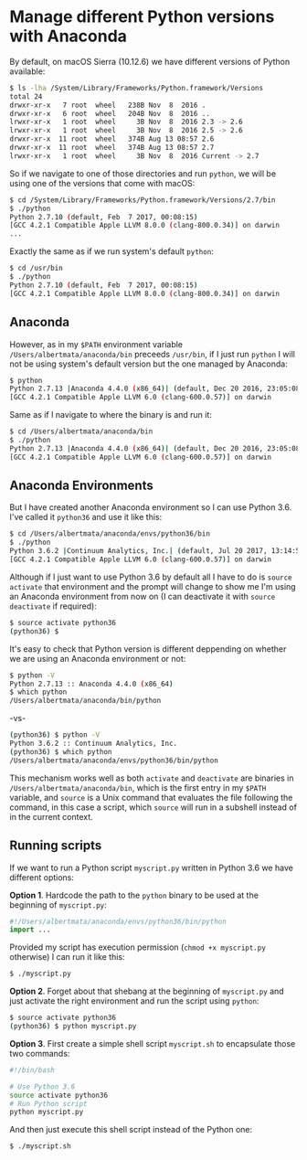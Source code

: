 # Manage different Python versions with Anaconda

By default, on macOS Sierra (10.12.6) we have different versions of Python available:

```bash
$ ls -lha /System/Library/Frameworks/Python.framework/Versions
total 24
drwxr-xr-x   7 root  wheel   238B Nov  8  2016 .
drwxr-xr-x   6 root  wheel   204B Nov  8  2016 ..
lrwxr-xr-x   1 root  wheel     3B Nov  8  2016 2.3 -> 2.6
lrwxr-xr-x   1 root  wheel     3B Nov  8  2016 2.5 -> 2.6
drwxr-xr-x  11 root  wheel   374B Aug 13 08:57 2.6
drwxr-xr-x  11 root  wheel   374B Aug 13 08:57 2.7
lrwxr-xr-x   1 root  wheel     3B Nov  8  2016 Current -> 2.7
```

So if we navigate to one of those directories and run `python`, we will be using one of the versions that come with macOS:

```bash
$ cd /System/Library/Frameworks/Python.framework/Versions/2.7/bin
$ ./python
Python 2.7.10 (default, Feb  7 2017, 00:08:15) 
[GCC 4.2.1 Compatible Apple LLVM 8.0.0 (clang-800.0.34)] on darwin
...
```

Exactly the same as if we run system's default `python`:

```bash
$ cd /usr/bin
$ ./python
Python 2.7.10 (default, Feb  7 2017, 00:08:15) 
[GCC 4.2.1 Compatible Apple LLVM 8.0.0 (clang-800.0.34)] on darwin
```

## Anaconda

However, as in my `$PATH` environment variable `/Users/albertmata/anaconda/bin` preceeds `/usr/bin`, if I just run `python` I will not be using system's default version but the one managed by Anaconda:

```bash
$ python
Python 2.7.13 |Anaconda 4.4.0 (x86_64)| (default, Dec 20 2016, 23:05:08) 
[GCC 4.2.1 Compatible Apple LLVM 6.0 (clang-600.0.57)] on darwin
```

Same as if I navigate to where the binary is and run it:

```bash
$ cd /Users/albertmata/anaconda/bin
$ ./python
Python 2.7.13 |Anaconda 4.4.0 (x86_64)| (default, Dec 20 2016, 23:05:08) 
[GCC 4.2.1 Compatible Apple LLVM 6.0 (clang-600.0.57)] on darwin
```

## Anaconda Environments

But I have created another Anaconda environment so I can use Python 3.6. I've called it `python36` and use it like this:

```bash
$ cd /Users/albertmata/anaconda/envs/python36/bin
$ ./python
Python 3.6.2 |Continuum Analytics, Inc.| (default, Jul 20 2017, 13:14:59) 
[GCC 4.2.1 Compatible Apple LLVM 6.0 (clang-600.0.57)] on darwin
```

Although if I just want to use Python 3.6 by default all I have to do is `source activate` that environment and the prompt will change to show me I'm using an Anaconda environment from now on (I can deactivate it with `source deactivate` if required):

```bash
$ source activate python36
(python36) $ 
```

It's easy to check that Python version is different deppending on whether we are using an Anaconda environment or not:

```bash
$ python -V
Python 2.7.13 :: Anaconda 4.4.0 (x86_64)
$ which python
/Users/albertmata/anaconda/bin/python
```

-vs-

```bash
(python36) $ python -V
Python 3.6.2 :: Continuum Analytics, Inc.
(python36) $ which python
/Users/albertmata/anaconda/envs/python36/bin/python
```

This mechanism works well as both `activate` and `deactivate` are binaries in `/Users/albertmata/anaconda/bin`, which is the first entry in my `$PATH` variable, and `source` is a Unix command that evaluates the file following the command, in this case a script, which `source` will run in a subshell instead of in the current context.

## Running scripts

If we want to run a Python script `myscript.py` written in Python 3.6 we have different options:

__Option 1__. Hardcode the path to the `python` binary to be used at the beginning of `myscript.py`:

```python
#!/Users/albertmata/anaconda/envs/python36/bin/python
import ...
```

Provided my script has execution permission (`chmod +x myscript.py` otherwise) I can run it like this:

```bash
$ ./myscript.py
```

__Option 2__. Forget about that shebang at the beginning of `myscript.py` and just activate the right environment and run the script using `python`:

```bash
$ source activate python36
(python36) $ python myscript.py
```

__Option 3__. First create a simple shell script `myscript.sh` to encapsulate those two commands: 

```bash
#!/bin/bash

# Use Python 3.6
source activate python36
# Run Python script
python myscript.py
```

And then just execute this shell script instead of the Python one:

```bash
$ ./myscript.sh 
```

